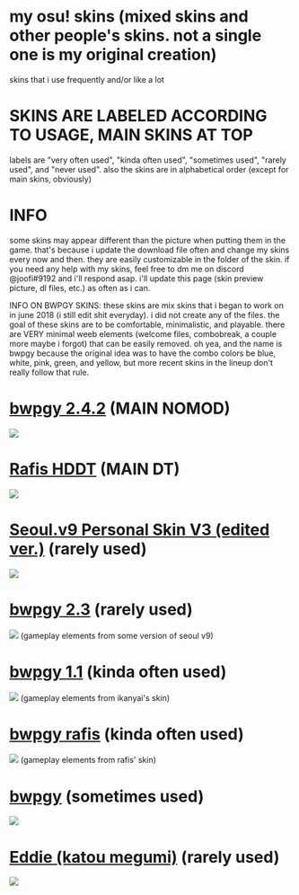 # my osu! skins (mixed skins and other people's skins. not a single one is my original creation)
skins that i use frequently and/or like a lot

# SKINS ARE LABELED ACCORDING TO USAGE, MAIN SKINS AT TOP

labels are "very often used", "kinda often used", "sometimes used", "rarely used", and "never used". also the skins are in alphabetical order (except for main skins, obviously)

# INFO

some skins may appear different than the picture when putting them in the game. that's because i update the download file often and change my skins every now and then. they are easily customizable in the folder of the skin. if you need any help with my skins, feel free to dm me on discord @joofi#9192 and i'll respond asap. i'll update this page (skin preview picture, dl files, etc.) as often as i can.

INFO ON BWPGY SKINS: these skins are mix skins that i began to work on in june 2018 (i still edit shit everyday). i did not create any of the files. the goal of these skins are to be comfortable, minimalistic, and playable. there are VERY minimal weeb elements (welcome files, combobreak, a couple more maybe i forgot) that can be easily removed. oh yea, and the name is bwpgy because the original idea was to have the combo colors be blue, white, pink, green, and yellow, but more recent skins in the lineup don't really follow that rule.

# [bwpgy 2.4.2](https://joofi.s-ul.eu/QFmKKkdR) (MAIN NOMOD)
![](https://osu.ppy.sh/ss/12330073)

# [Rafis HDDT](https://joofi.s-ul.eu/1KHUjhY0) (MAIN DT)
![](https://osu.ppy.sh/ss/12330080)

# [Seoul.v9 Personal Skin V3 (edited ver.)](https://joofi.s-ul.eu/lk4ErsuI) (rarely used)
![](https://osu.ppy.sh/ss/12330091)

# [bwpgy 2.3](https://joofi.s-ul.eu/vFWnu1w5) (rarely used)
![](https://osu.ppy.sh/ss/12330110)
(gameplay elements from some version of seoul v9)

# [bwpgy 1.1](https://joofi.s-ul.eu/iVjagq2l) (kinda often used)
![](https://osu.ppy.sh/ss/12330115)
(gameplay elements from ikanyai's skin)

# [bwpgy rafis](https://joofi.s-ul.eu/SDXLlK9h) (kinda often used)
![](https://osu.ppy.sh/ss/12330121)
(gameplay elements from rafis' skin)

# [bwpgy](https://joofi.s-ul.eu/FSAL8jMW) (sometimes used)
![](https://osu.ppy.sh/ss/12330123)

# [Eddie (katou megumi)](https://joofi.s-ul.eu/YLHtwSko) (rarely used)
![](https://osu.ppy.sh/ss/12330124)
